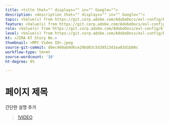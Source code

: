 ```yaml
---
title: <title that="" displays="" in="" Google="">
description: <description that="" displays="" in="" Google="">
topic: <Value(s) from https://git.corp.adobe.com/AdobeDocs/exl-config/blob/master/metadata-values/topic.yml>
feature: <Value(s) from https://git.corp.adobe.com/AdobeDocs/exl-config/blob/master/metadata-values/feature.yml>
role: <Value(s) from https://git.corp.adobe.com/AdobeDocs/exl-config/blob/master/metadata-values/role.yml>
level: <Value(s) from https://git.corp.adobe.com/AdobeDocs/exl-config/blob/master/metadata-values/level.yml>
kt: <JIRA KT Story No.>
thumbnail: <MPC Video ID>.jpeg
source-git-commit: d8ec460ab9d6ce29bd63c5d39513d1ea83d1bb0c
workflow-type: tm+mt
source-wordcount: '16'
ht-degree: 0%

---
```



# 페이지 제목

간단한 설명 추가

>[!VIDEO](https://video.tv.adobe.com/v/MPC-Video-ID/?quality=12&learn=on&hidetitle=true)
